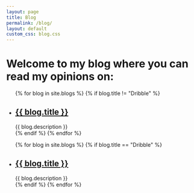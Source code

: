 ```yaml
---
layout: page
title: Blog
permalink: /blog/
layout: default
custom_css: blog.css
---
```


<h1>
    Welcome to my blog where you can read my opinions on:
</h1>

<ul class="blog-list">
  {% for blog in site.blogs %}
    {% if blog.title != "Dribble" %}
      <li>
        <h2><a href="{{ blog.url }}">{{ blog.title }}</a></h2>
        <span class="post-meta">{{ blog.description }}</span>
      </li>
    {% endif %}
  {% endfor %}

  <!-- Put Dribble at the end -->
  {% for blog in site.blogs %}
    {% if blog.title == "Dribble" %}
      <li>
        <h2><a href="{{ blog.url }}">{{ blog.title }}</a></h2>
        <span class="post-meta">{{ blog.description }}</span>
      </li>
    {% endif %}
  {% endfor %}
</ul>